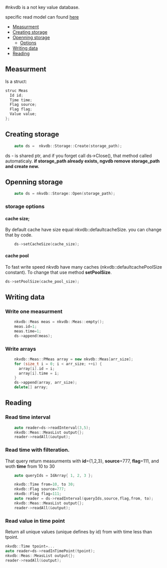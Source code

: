 #nkvdb is a not key value database.

specific read model can found [here](read_model.md)
- [Measurment](#measurment)
- [Creating storage](#creating-storage)
- [Openning storage](#openning-storage)
  - [Options](#storage-options)
- [Writing data](#writing-data)
- [Reading](#reading)

## Measurment
Is a struct:
```C++
struc Meas
  Id id;
  Time time;
  Flag source;
  Flag flag;
  Value value;
};
```

## Creating storage 
```C++
    auto ds =  nkvdb::Storage::Create(storage_path);
```

ds - is shared ptr, and if you forget call ds->Close(), that method called automaticaly.
**if storage_path already exists, ngvdb remove storage_path and create new.**

## Openning storage
```C++
    auto ds = nkvdb::Storage::Open(storage_path);
```
### storage options
#### cache size;
By default cache have size equal  nkvdb::defaultcacheSize. you can change that by code.

```C++
    ds->setCacheSize(cache_size);
```
#### cache pool
To fast write speed nkvdb have many caches (nkvdb::defaultcachePoolSize constant). To change that use method **setPoolSize**.
```C++
ds->setPoolSize(cache_pool_size); 
```

## Writing data
### Write one measurment
```C++
    nkvdb::Meas meas = nkvdb::Meas::empty();
    meas.id=1;
    meas.time=1;
    ds->append(meas);
```
### Write arrays
```C++
    nkvdb::Meas::PMeas array = new nkvdb::Meas[arr_size];
    for (size_t i = 0; i < arr_size; ++i) {
      array[i].id = i;
      array[i].time = i;
    }
    ds->append(array, arr_size);
    delete[] array;
```

## Reading
### Read time interval
```C++
    auto reader=ds->readInterval(3,5);
    nkvdb::Meas::MeasList output{};
    reader->readAll(&output);
```
### Read time with filteration.
That query return measurments with **id**={1,2,3}, **source**=777, **flag**=111, 
and woth **time** from 10 to 30
```C++
    auto queryIds = IdArray{ 1, 2, 3 };

    nkvdb::Time from=10, to 30;
    nkvdb::Flag source=777;
    nkvdb::Flag flag=111;
    auto reader = ds->readInterval(queryIds,source,flag,from, to);
    nkvdb::Meas::MeasList output{};
    reader->readAll(&output);
```
### Read value in time point
Return all unique values (unique defines by id) from with time less than tpoint.
```C++
nkvdb::Time tpoint=...
auto reader=ds->readInTimePoint(tpoint);
nkvdb::Meas::MeasList output{};
reader->readAll(&output);
```
